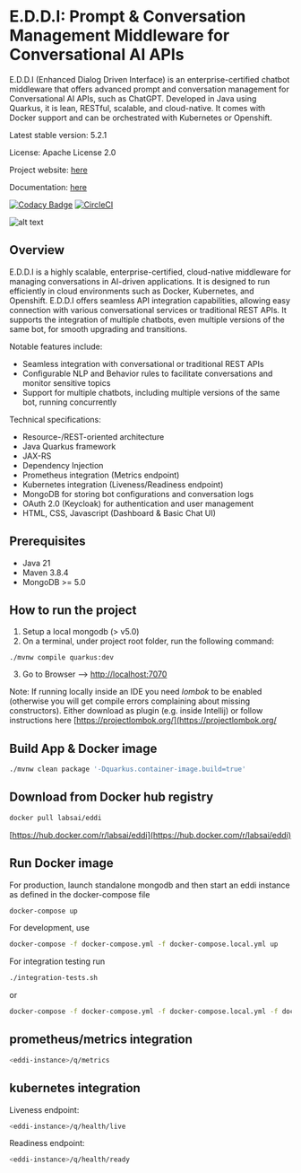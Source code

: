 # E.D.D.I: Prompt & Conversation Management Middleware for Conversational AI APIs

E.D.D.I (Enhanced Dialog Driven Interface) is an enterprise-certified chatbot middleware that offers advanced prompt and conversation management for Conversational AI APIs, such as ChatGPT. Developed in Java using Quarkus, it is lean, RESTful, scalable, and cloud-native. It comes with Docker support and can be orchestrated with Kubernetes or Openshift.

Latest stable version: 5.2.1

License: Apache License 2.0

Project website: [here](https://eddi.labs.ai/)

Documentation: [here](https://docs.labs.ai/)

[![Codacy Badge](https://app.codacy.com/project/badge/Grade/2c5d183d4bd24dbaa77427cfbf5d4074)](https://www.codacy.com/gh/labsai/EDDI/dashboard?utm_source=github.com&amp;utm_medium=referral&amp;utm_content=labsai/EDDI&amp;utm_campaign=Badge_Grade) [![CircleCI](https://circleci.com/gh/labsai/EDDI/tree/main.svg?style=svg)](https://circleci.com/gh/labsai/EDDI/tree/main)

![alt text](https://eddi.labs.ai/EDDI-landing-page-image.png)

## Overview

E.D.D.I is a highly scalable, enterprise-certified, cloud-native middleware for managing conversations 
in AI-driven applications. It is designed to run efficiently in cloud environments such as Docker, Kubernetes, 
and Openshift. E.D.D.I offers seamless API integration capabilities, allowing easy connection with various 
conversational services or traditional REST APIs. It supports the integration of multiple chatbots, 
even multiple versions of the same bot, for smooth upgrading and transitions.

Notable features include:

* Seamless integration with conversational or traditional REST APIs
* Configurable NLP and Behavior rules to facilitate conversations and monitor sensitive topics
* Support for multiple chatbots, including multiple versions of the same bot, running concurrently

Technical specifications:

* Resource-/REST-oriented architecture
* Java Quarkus framework
* JAX-RS
* Dependency Injection
* Prometheus integration (Metrics endpoint)
* Kubernetes integration (Liveness/Readiness endpoint)
* MongoDB for storing bot configurations and conversation logs
* OAuth 2.0 (Keycloak) for authentication and user management
* HTML, CSS, Javascript (Dashboard & Basic Chat UI)

## Prerequisites

* Java 21
* Maven 3.8.4
* MongoDB >= 5.0

## How to run the project

1. Setup a local mongodb \(&gt; v5.0\)
2. On a terminal, under project root folder, run the following command:

```shell script
./mvnw compile quarkus:dev
```

3. Go to Browser --&gt; [http://localhost:7070](http://localhost:7070)

Note: If running locally inside an IDE you need _lombok_ to be enabled \(otherwise you will get compile errors
complaining about missing constructors\). Either download as plugin \(e.g. inside Intellij\) or follow instructions
here [https://projectlombok.org/](https://projectlombok.org/

## Build App & Docker image

```bash
./mvnw clean package '-Dquarkus.container-image.build=true'
```

## Download from Docker hub registry

```bash
docker pull labsai/eddi
```

[https://hub.docker.com/r/labsai/eddi](https://hub.docker.com/r/labsai/eddi)

## Run Docker image

For production, launch standalone mongodb and then start an eddi instance as defined in the docker-compose file

```bash
docker-compose up
```

For development, use

```bash
docker-compose -f docker-compose.yml -f docker-compose.local.yml up
```

For integration testing run

```bash
./integration-tests.sh
```

or

```bash
docker-compose -f docker-compose.yml -f docker-compose.local.yml -f docker-compose.testing.yml -p ci up -d
```

## prometheus/metrics integration


```bash
<eddi-instance>/q/metrics
```

## kubernetes integration

Liveness endpoint:
```bash
<eddi-instance>/q/health/live
```

Readiness endpoint:
```bash
<eddi-instance>/q/health/ready
```
